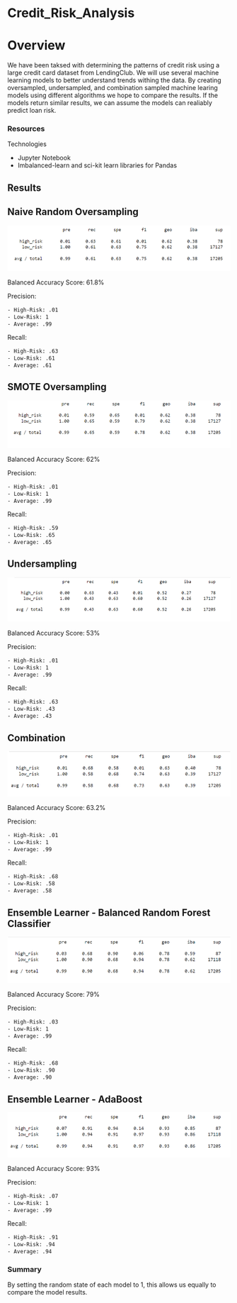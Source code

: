 # Credit_Risk_Analysis

# Overview

We have been taksed with determining the patterns of credit risk using a large credit card dataset from LendingClub. We will use several machine learning models to better understand trends withing the data. By creating oversampled, undersampled, and combination sampled machine learing models using different algorithms we hope to compare the results. If the models return similar results, we can assume the models can realiably predict loan risk.

### Resources

Technologies
-	Jupyter Notebook
-	Imbalanced-learn and sci-kit learn libraries for Pandas

## Results

## Naive Random Oversampling

![naive](https://github.com/JoseEspinosaTello/Credit_Risk_Analysis/blob/main/Resources/Images/naive.png)

Balanced Accuracy Score: 61.8%

Precision:

	- High-Risk: .01
	- Low-Risk: 1
	- Average: .99
Recall:

	- High-Risk: .63
	- Low-Risk: .61
	- Average: .61


## SMOTE Oversampling

![smoteOver](https://github.com/JoseEspinosaTello/Credit_Risk_Analysis/blob/main/Resources/Images/smoteOver.png)

Balanced Accuracy Score: 62%

Precision:

	- High-Risk: .01
	- Low-Risk: 1
	- Average: .99

Recall:

	- High-Risk: .59
	- Low-Risk: .65
	- Average: .65


## Undersampling

![undersampling](https://github.com/JoseEspinosaTello/Credit_Risk_Analysis/blob/main/Resources/Images/undersampling.png)

Balanced Accuracy Score: 53%

Precision:

	- High-Risk: .01
	- Low-Risk: 1
	- Average: .99

Recall:

	- High-Risk: .63
	- Low-Risk: .43
	- Average: .43

## Combination

![combination](https://github.com/JoseEspinosaTello/Credit_Risk_Analysis/blob/main/Resources/Images/combination.png)

Balanced Accuracy Score: 63.2%

Precision:

	- High-Risk: .01
	- Low-Risk: 1
	- Average: .99

Recall:

	- High-Risk: .68
	- Low-Risk: .58
	- Average: .58

## Ensemble Learner - Balanced Random Forest Classifier

![brfc](https://github.com/JoseEspinosaTello/Credit_Risk_Analysis/blob/main/Resources/Images/brfc.png)


Balanced Accuracy Score: 79%

Precision:

	- High-Risk: .03
	- Low-Risk: 1
	- Average: .99

Recall:

	- High-Risk: .68
	- Low-Risk: .90
	- Average: .90

## Ensemble Learner - AdaBoost

![ada](https://github.com/JoseEspinosaTello/Credit_Risk_Analysis/blob/main/Resources/Images/ada.png)


Balanced Accuracy Score: 93%

Precision:

	- High-Risk: .07
	- Low-Risk: 1
	- Average: .99

Recall:

	- High-Risk: .91
	- Low-Risk: .94
	- Average: .94

### Summary

By setting the random state of each model to 1, this allows us equally to compare the model results.